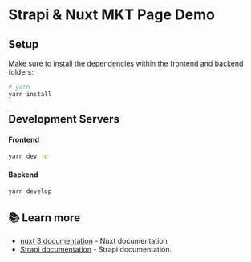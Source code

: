 # Strapi & Nuxt MKT Page Demo 



## Setup

Make sure to install the dependencies within the frontend and backend folders:

```bash
# yarn
yarn install
```

## Development Servers

#### Frontend

```bash
yarn dev -o
```
#### Backend

```bash
yarn develop
```

## 📚 Learn more

- [nuxt 3 documentation](https://v3.nuxtjs.org) - Nuxt documentation
- [Strapi documentation](https://docs.strapi.io) - Strapi documentation.
